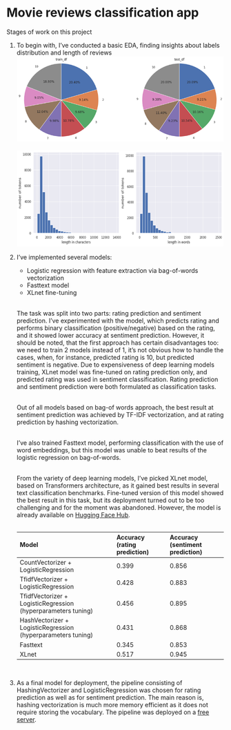  # Movie reviews classification app
Stages of work on this project

1) To begin with, I’ve conducted a basic EDA, finding insights about labels distribution and length of reviews<br/>
![img_1.png](img_1.png "Number of reviews with different rating scores (train and test data)")<br/><br/>
![img.png](img_2.png "Length of reviews")
2) I’ve implemented several models:
    * Logistic regression with feature extraction via bag-of-words vectorization
    * Fasttext model
    * XLnet fine-tuning<br/><br/>

    The task was split into two parts: rating prediction and sentiment prediction. 
I’ve experimented with the model, which predicts rating and performs binary classification (positive/negative) based on the rating, 
and it showed lower accuracy at sentiment prediction. 
However, it should be noted, that the first approach has certain disadvantages too: 
we need to train 2 models instead of 1, it’s not obvious how to handle the cases, when, for instance, 
predicted rating is 10, but predicted sentiment is negative.
Due to expensiveness of deep learning models training, 
XLnet model was fine-tuned on rating prediction only, and predicted rating was used in sentiment classification. 
Rating prediction and sentiment prediction were both formulated as classification tasks.<br/><br/>

    Out of all models based on bag-of words approach, 
the best result at sentiment prediction was achieved by TF-IDF vectorization, 
and at rating prediction by hashing vectorization.<br/><br/>

    I’ve also trained Fasttext model, performing classification with the use of word embeddings, 
but this model was unable to beat results of the logistic regression on bag-of-words.<br/><br/>

    From the variety of deep learning models, I’ve picked XLnet model, based on Transformers architecture,
as it gained best results in several text classification benchmarks.
Fine-tuned version of this model showed the best result in this task,
but its deployment turned out to be too challenging and for the moment was abandoned.
However, the model is already available on [Hugging Face Hub](https://huggingface.co/pa-shk/movie-review-classifier). <br/><br/>
    
    | Model                                                         | Accuracy (rating prediction) | Accuracy (sentiment prediction) |
    |---------------------------------------------------------------|------------------------------|---------------------------------|
    | CountVectorizer + LogisticRegression                          | 0.399	                       | 0.856                           |
    | TfidfVectorizer + LogisticRegression                          | 0.428                        | 	0.883                          |
    | TfidfVectorizer + LogisticRegression (hyperparameters tuning) | 0.456                        | 0.895                           |
    | HashVectorizer + LogisticRegression (hyperparameters tuning)  | 0.431	                       | 0.868                           |
    | Fasttext                                                      | 0.345                        | 0.853                           |
    | XLnet                                                         | 0.517                        | 0.945                           |
    <br/>
3) As a final model for deployment, the pipeline consisting of HashingVectorizer and LogisticRegression was chosen
for rating prediction as well as for sentiment prediction. 
The main reason is, hashing vectorization is much more memory efficient as it does not require storing the vocabulary. 
The pipeline was deployed on a [free server](https://moviereviewclassifier-pvlshknv.b4a.run).